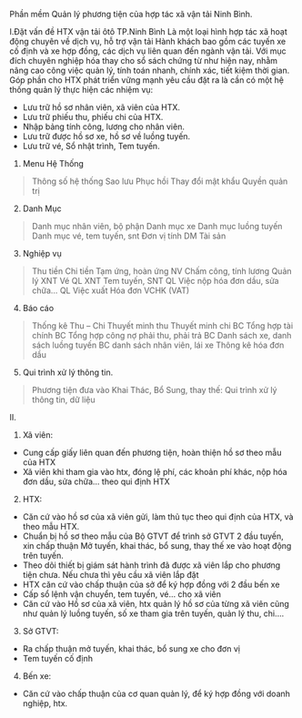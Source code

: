 Phần mềm Quản lý phương tiện của hợp tác xã vận tải Ninh Bình.

I.Đặt vấn đề
HTX vận tải ôtô TP.Ninh Bình Là một loại hình hợp tác xã hoạt động chuyên về dịch vụ, hỗ trợ vận tải Hành khách bao gồm các tuyến xe cố định và xe hợp đồng, các dịch vụ liên quan đến ngành vận tải.
Với mục đích chuyên nghiệp hóa thay cho sổ sách chứng từ như hiện nay, nhằm nâng cao công việc quản lý, tính toán nhanh, chính xác, tiết kiệm thời gian. Góp phần cho HTX phát triển vững mạnh yêu cầu đặt ra là cần có một hệ thống quản lý thực hiện các nhiệm vụ:
-	Lưu trữ hồ sơ nhân viên, xã viên của HTX.
-	Lưu trữ phiếu thu, phiếu chi của HTX.
-	Nhập bảng tính công, lương cho nhân viên.
-	Lưu trữ được hồ sơ xe, hồ sơ về luồng tuyến.
-	Lưu trữ vé,  Sổ nhật trình, Tem tuyến.
1.	Menu Hệ Thống
> Thông số hệ thống
> Sao lưu
> Phục hồi
> Thay đổi mật khẩu
> Quyền quản trị
2.	Danh Mục
> Danh mục nhân viên, bộ phận
> Danh mục xe
> Danh mục luồng tuyến
> Danh mục vé, tem tuyến, snt
> Đơn vị tính
> DM Tài sản
3.	Nghiệp vụ
> Thu tiền
> Chi tiền
> Tạm ứng, hoàn ứng NV
> Chấm công, tính lương
> Quản lý XNT Vé
> QL XNT Tem tuyến, SNT
> QL Việc nộp hóa đơn dầu, sửa chữa…
> QL Việc xuất Hóa đơn VCHK (VAT)
4.	Báo cáo
> Thống kê Thu – Chi
> Thuyết minh thu
> Thuyết minh chi
> BC Tổng hợp tài chính
> BC Tổng hợp công nợ phải thu, phải trả
> BC Danh sách xe, danh sách luồng tuyến
> BC danh sách nhân viên, lái xe
> Thông kê hóa đơn dầu
5.	Qui trình xử lý thông tin.
> Phương tiện đưa vào Khai Thác, Bổ Sung, thay thế:
Qui trình xử lý thông tin, dữ liệu

II.
1.	Xã viên:
-	Cung cấp giấy liên quan đến phương tiện, hoàn thiện hồ sơ theo mẫu của HTX
-	Xã viên khi tham gia vào htx, đóng lệ phí, các khoản phí khác,  nộp hóa đơn dầu, sửa chữa… theo qui định HTX

2.	HTX:
-	Căn cứ vào hồ sơ của xã viên gửi, làm thủ tục theo qui định của HTX, và theo mẫu HTX.
-	Chuẩn bị hồ sơ theo mẫu của Bộ GTVT để trình sở GTVT 2 đầu tuyến, xin chấp thuận Mở tuyến, khai thác, bổ sung, thay thế xe vào hoạt động trên tuyến.
-	Theo dõi thiết bị giám sát hành trình đã được xã viên lắp cho phương tiện chưa. Nếu chưa thì yêu cầu xã viên lắp đặt
-	HTX căn cứ vào chấp thuận của sở để ký hợp đồng với 2 đầu bến xe
-	Cấp sổ lệnh vận chuyển, tem tuyến, vé… cho xã viên
-	Căn cứ vào Hồ sơ của xã viên, htx quản lý hồ sơ của từng xã viên cũng như quản lý luồng tuyến, số xe tham gia trên tuyến, quản lý thu, chi….

3.	Sở GTVT:
-	Ra chấp thuận mở tuyến, khai thác, bổ sung xe cho đơn vị
-	Tem tuyến cố định
4.	Bến xe:
-	Căn cứ vào chấp thuận của cơ quan quản lý, để ký hợp đồng với doanh nghiệp, htx.






